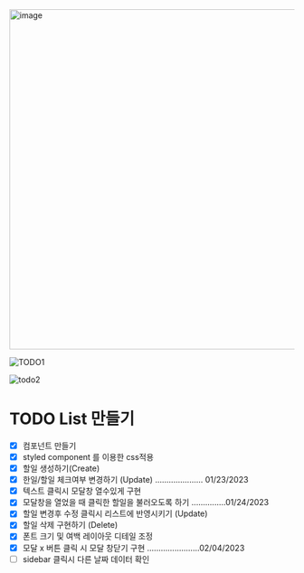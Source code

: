 <img width="602" alt="image" src="https://user-images.githubusercontent.com/115705457/214111665-c0dbca0f-5050-4e1a-80d3-7280ad478ce7.png">

![TODO1](https://user-images.githubusercontent.com/115705457/216773587-5b039761-1321-42b1-a93d-3c4d06767f69.gif)

![todo2](https://user-images.githubusercontent.com/115705457/216773585-1f725698-0848-477b-8537-42a376a3dde0.gif)

# TODO List 만들기

- [x] 컴포넌트 만들기
- [x] styled component 를 이용한 css적용
- [x] 할일 생성하기(Create)
- [x] 한일/할일 체크여부 변경하기 (Update) ..................... 01/23/2023
- [x] 텍스트 클릭시 모달창 열수있게 구현
- [x] 모달창을 열었을 때 클릭한 할일을 불러오도록 하기 ...............01/24/2023
- [x] 할일 변경후 수정 클릭시 리스트에 반영시키기 (Update)
- [x] 할일 삭제 구현하기 (Delete)
- [x] 폰트 크기 및 여백 레이아웃 디테일 조정
- [x] 모달 x 버튼 클릭 시 모달 창닫기 구현 .......................02/04/2023
- [ ] sidebar 클릭시 다른 날짜 데이터 확인
